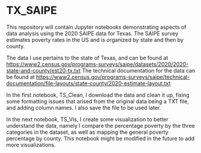 # TX_SAIPE
This repository will contain Jupyter notebooks demonstrating aspects of data analysis using the 2020 SAIPE data for Texas. 
The SAIPE survey estimates poverty rates in the US and is organized by state and then by county.

The data I use pertains to the state of Texas, and can be found at https://www2.census.gov/programs-surveys/saipe/datasets/2020/2020-state-and-county/est20-tx.txt
The technical documentation for the data can be found at https://www2.census.gov/programs-surveys/saipe/technical-documentation/file-layouts/state-county/2020-estimate-layout.txt

In the first notebook, TS_Clean, I download the data and clean it up, fixing some formatting issues that arised from the original data being a TXT file, and adding column names. I also save the file to be used later. 

In the next notebook, TS_Vis, I create some visualization to better understand the data, namely I compare the percentage poverty by the three categories in the dataset, as well as mapping the general poverty percentage by county. This notebook might be modified in the future to add more visualizations.
